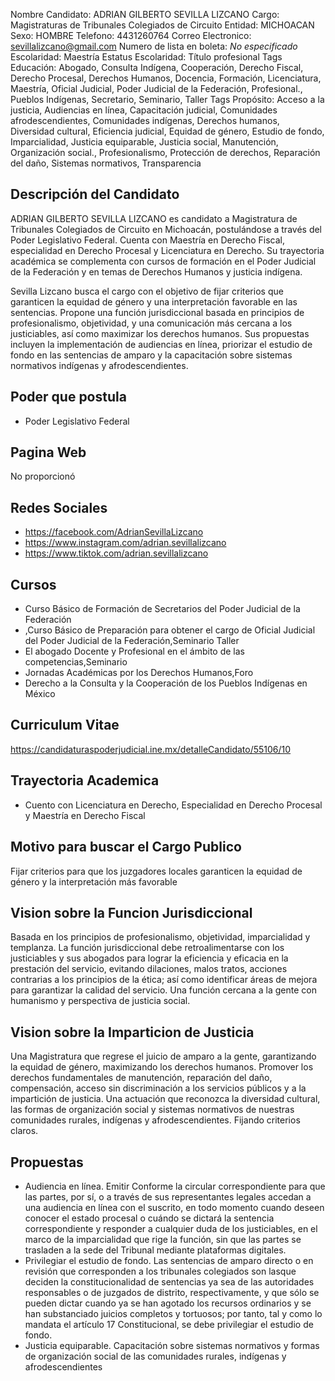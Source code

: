 Nombre Candidato: ADRIAN GILBERTO SEVILLA LIZCANO
Cargo: Magistraturas de Tribunales Colegiados de Circuito
Entidad: MICHOACAN
Sexo: HOMBRE
Telefono: 4431260764
Correo Electronico: sevillalizcano@gmail.com
Numero de lista en boleta: *No especificado*
Escolaridad: Maestría
Estatus Escolaridad: Título profesional
Tags Educación: Abogado, Consulta Indígena, Cooperación, Derecho Fiscal, Derecho Procesal, Derechos Humanos, Docencia, Formación, Licenciatura, Maestría, Oficial Judicial, Poder Judicial de la Federación, Profesional., Pueblos Indígenas, Secretario, Seminario, Taller
Tags Propósito: Acceso a la justicia, Audiencias en línea, Capacitación judicial, Comunidades afrodescendientes, Comunidades indígenas, Derechos humanos, Diversidad cultural, Eficiencia judicial, Equidad de género, Estudio de fondo, Imparcialidad, Justicia equiparable, Justicia social, Manutención, Organización social., Profesionalismo, Protección de derechos, Reparación del daño, Sistemas normativos, Transparencia


## Descripción del Candidato 

ADRIAN GILBERTO SEVILLA LIZCANO es candidato a Magistratura de Tribunales Colegiados de Circuito en Michoacán, postulándose a través del Poder Legislativo Federal. Cuenta con Maestría en Derecho Fiscal, especialidad en Derecho Procesal y Licenciatura en Derecho. Su trayectoria académica se complementa con cursos de formación en el Poder Judicial de la Federación y en temas de Derechos Humanos y justicia indígena.

Sevilla Lizcano busca el cargo con el objetivo de fijar criterios que garanticen la equidad de género y una interpretación favorable en las sentencias. Propone una función jurisdiccional basada en principios de profesionalismo, objetividad, y una comunicación más cercana a los justiciables, así como maximizar los derechos humanos. Sus propuestas incluyen la implementación de audiencias en línea, priorizar el estudio de fondo en las sentencias de amparo y la capacitación sobre sistemas normativos indígenas y afrodescendientes.


## Poder que postula

- Poder Legislativo Federal


## Pagina Web

No proporcionó


## Redes Sociales

- https://facebook.com/AdrianSevillaLizcano
- https://www.instagram.com/adrian.sevillalizcano
- https://www.tiktok.com/adrian.sevillalizcano


## Cursos

- Curso Básico de Formación de Secretarios del Poder Judicial de la Federación
- ,Curso Básico de Preparación para obtener el cargo de Oficial Judicial del Poder Judicial de la Federación,Seminario Taller
- El abogado Docente y Profesional en el ámbito de las competencias,Seminario
- Jornadas Académicas por los Derechos Humanos,Foro
- Derecho a la Consulta y la Cooperación de los Pueblos Indígenas en México


## Curriculum Vitae

https://candidaturaspoderjudicial.ine.mx/detalleCandidato/55106/10


## Trayectoria Academica

- Cuento con Licenciatura en Derecho, Especialidad en Derecho Procesal y Maestría en Derecho Fiscal


## Motivo para buscar el Cargo Publico

Fijar criterios para que los juzgadores locales garanticen la equidad de género y la interpretación más favorable


## Vision sobre la Funcion Jurisdiccional

Basada en los principios de profesionalismo, objetividad, imparcialidad y templanza. La función jurisdiccional debe retroalimentarse con los justiciables y sus abogados para lograr la eficiencia y eficacia en la prestación del servicio, evitando dilaciones, malos tratos, acciones contrarias a los principios de la ética; así como identificar áreas de mejora para garantizar la calidad del servicio. Una función cercana a la gente con humanismo y perspectiva de justicia social.


## Vision sobre la Imparticion de Justicia

Una Magistratura que regrese el juicio de amparo a la gente, garantizando la equidad de género, maximizando los derechos humanos. Promover los derechos fundamentales de manutención, reparación del daño, compensación, acceso sin discriminación a los servicios públicos y a la impartición de justicia. Una actuación que reconozca la diversidad cultural, las formas de organización social y sistemas normativos de nuestras comunidades rurales, indígenas y afrodescendientes. Fijando criterios claros.


## Propuestas

- Audiencia en línea. Emitir Conforme la circular correspondiente para que las partes, por sí, o a través de sus representantes legales accedan a una audiencia en línea con el suscrito, en todo momento cuando deseen conocer el estado procesal o cuándo se dictará la sentencia correspondiente y responder a cualquier duda de los justiciables, en el marco de la imparcialidad que rige la función, sin que las partes se trasladen a la sede del Tribunal mediante plataformas digitales.
- Privilegiar el estudio de fondo. Las sentencias de amparo directo o en revisión que corresponden a los tribunales colegiados son lasque deciden la constitucionalidad de sentencias ya sea de las autoridades responsables o de juzgados de distrito, respectivamente, y que sólo se pueden dictar cuando ya se han agotado los recursos ordinarios y se han substanciado juicios completos y tortuosos; por tanto, tal y como lo mandata el artículo 17 Constitucional, se debe privilegiar el estudio de fondo.
- Justicia equiparable. Capacitación sobre sistemas normativos y formas de organización social de las comunidades rurales, indígenas y afrodescendientes


